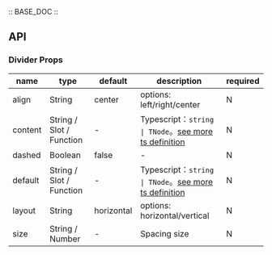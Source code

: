 :: BASE_DOC ::

## API

### Divider Props

name | type | default | description | required
-- | -- | -- | -- | --
align | String | center | options: left/right/center | N
content | String / Slot / Function | - | Typescript：`string \| TNode`。[see more ts definition](https://github.com/Tencent/tdesign-mobile-vue/blob/develop/src/common.ts) | N
dashed | Boolean | false | \- | N
default | String / Slot / Function | - | Typescript：`string \| TNode`。[see more ts definition](https://github.com/Tencent/tdesign-mobile-vue/blob/develop/src/common.ts) | N
layout | String | horizontal | options: horizontal/vertical | N
size | String / Number | - | Spacing size | N

